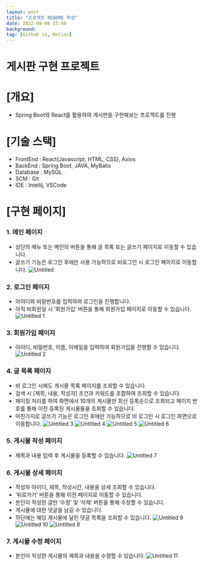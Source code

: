 ```yaml
---
layout: post
title: "프로젝트 README 작성"
date: 2022-08-08 15:40
background: 
tag: [Github io, Notion]
---
```



# 게시판 구현 프로젝트

# [개요]

- Spring Boot와 React를 활용하여 게시판을 구현해보는 프로젝트를 진행

# [기술 스택]

- FrontEnd : React(Javascript, HTML, CSS), Axios
- BackEnd : Spring Boot, JAVA, MyBatis
- Database : MySQL
- SCM : Git
- IDE : Intellij, VSCode

# [구현 페이지]

### 1. 메인 페이지

- 상단의 메뉴 또는 메인의 버튼을 통해 글 목록 또는 글쓰기 페이지로 이동할 수 있습니다.
- 글쓰기 기능은 로그인 후에만 사용 가능하므로 비로그인 시 로그인 페이지로 이동합니다.
![Untitled](https://user-images.githubusercontent.com/55968079/183355841-1a62d90a-3425-4094-8715-ffd185a4dd1f.png)


### 2. 로그인 페이지

- 아이디와 비밀번호를 입력하여 로그인을 진행합니다.
- 아직 비회원일 시 ‘회원가입’ 버튼을 통해 회원가입 페이지로 이동할 수 있습니다.
![Untitled 1](https://user-images.githubusercontent.com/55968079/183355498-6229bf42-6d4f-44ff-8d26-724b08191943.png)



### 3. 회원가입 페이지

- 아이디, 비밀번호, 이름, 이메일을 입력하여 회원가입을 진행할 수 있습니다.
![Untitled 2](https://user-images.githubusercontent.com/55968079/183355538-d9c9002f-1f7a-43d1-a4ff-a32be390bed7.png)



### 4. 글 목록 페이지

- 비 로그인 시에도 게시물 목록 페이지를 조회할 수 있습니다.
- 검색 시 [제목, 내용, 작성자] 조건과 키워드를 조합하여 조회할 수 있습니다.
- 페이징 처리를 하여 화면에서 10개의 게시물만 최신 등록순으로 조회되고 페이지 번호를 통해 이전 등록된 게시물들을 조회할 수 있습니다.
- 마찬가지로 글쓰기 기능은 로그인 후에만 가능하므로 비 로그인 시 로그인 화면으로 이동합니다.
![Untitled 3](https://user-images.githubusercontent.com/55968079/183355651-b8f6958d-716b-43ac-8e93-2b3ca2f6065d.png)
![Untitled 4](https://user-images.githubusercontent.com/55968079/183355700-1118be6c-1f09-45ab-bbc9-80cefeea8dfd.png)
![Untitled 5](https://user-images.githubusercontent.com/55968079/183355713-35782d72-0142-4920-9162-bd8ba844bdd8.png)
![Untitled 6](https://user-images.githubusercontent.com/55968079/183355723-40482520-afdd-4af8-a485-89ccd08a62cc.png)



### 5. 게시물 작성 페이지

- 제목과 내용 입력 후 게시물을 등록할 수 있습니다.
![Untitled 7](https://user-images.githubusercontent.com/55968079/183355733-aa97280a-439a-4f69-b175-f41e4194d508.png)


### 6. 게시물 상세 페이지

- 작성자 아이디, 제목, 작성시간, 내용을 상세 조회할 수 있습니다.
- ‘뒤로가기’ 버튼을 통해 이전 페이지로 이동할 수 있습니다.
- 본인이 작성한 글만 ‘수정’ 및 ‘삭제’ 버튼을 통해 수정할 수 있습니다.
- 게시물에 대한 댓글을 남길 수 있습니다.
- 하단에는 해당 게시물에 달린 댓글 목록을 조회할 수 있습니다.
![Untitled 9](https://user-images.githubusercontent.com/55968079/183356119-0365ebe3-bb21-4064-ab4b-b1f185e0c02a.png)
![Untitled 10](https://user-images.githubusercontent.com/55968079/183356123-5ff130dd-7e06-40e7-9ab8-a97910227ceb.png)
![Untitled 8](https://user-images.githubusercontent.com/55968079/183356124-e0a5716f-d6de-487f-ad0a-4438faa40f71.png)


### 7. 게시물 수정 페이지

- 본인이 작성한 게시물의 제목과 내용을 수정할 수 있습니다.
![Untitled 11](https://user-images.githubusercontent.com/55968079/183356162-5b1603ce-1526-4627-a46c-c0f2bb2e1b7a.png)

